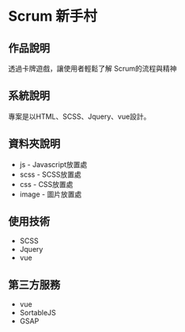 # Scrum 新手村
## 作品說明
透過卡牌遊戲，讓使用者輕鬆了解 Scrum的流程與精神

## 系統說明
專案是以HTML、SCSS、Jquery、vue設計。

## 資料夾說明
* js - Javascript放置處
* scss - SCSS放置處
* css - CSS放置處
* image - 圖片放置處

## 使用技術
* SCSS
* Jquery
* vue

## 第三方服務
* vue
* SortableJS
* GSAP
